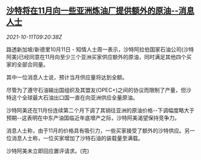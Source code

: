 <!--1633944663000-->
[沙特将在11月向一些亚洲炼油厂提供额外的原油--消息人士](https://cn.reuters.com/article/saudi-arabia-nov-oil-asia-1011-idCNKBS2H10V6)
------

<div><i>2021-10-11T09:20:38Z</i></div><p>路透新加坡/新德里10月11日 - 知情人士周一表示，沙特阿拉伯国家石油公司(沙特阿美)已经同意在11月向至少三个亚洲买家供应额外的原油，同时满足其他四个买家的全部合同量。</p><p>其中一位消息人士说，预计当月供应量将达到全额。</p><p>尽管为了遵守石油输出国组织及其盟友(OPEC+)之间的协议而限制了产量，但沙特这个全球最大石油出口国一直在向亚洲供应全量原油。</p><p>沙特阿美还在11月份连续第二个月下调了其销往亚洲的原油价格--下调幅度略大于预期--这表明在中东产油国临近年底增产之际，沙特阿美渴望保持竞争力。</p><p>消息人士称，由于11月的价格具有吸引力，一些买家接受了额外的沙特供应。另一位消息人士称，一位买家增加了沙特石油的装载量至满载。</p><p>沙特阿美未立即回应置评请求。(完)</p>
